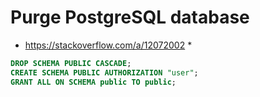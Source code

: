 # Purge PostgreSQL database
* https://stackoverflow.com/a/12072002 *

```sql
DROP SCHEMA PUBLIC CASCADE;
CREATE SCHEMA PUBLIC AUTHORIZATION "user";
GRANT ALL ON SCHEMA public TO public;
```